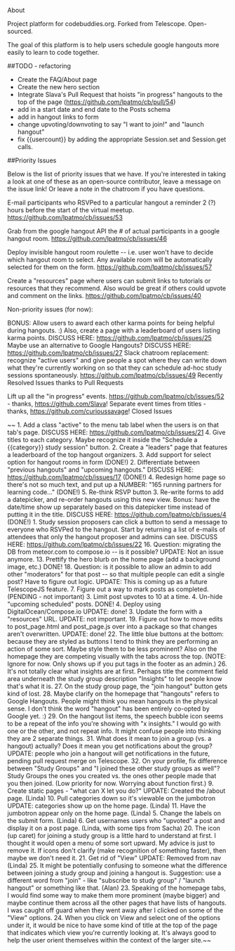About

Project platform for codebuddies.org. Forked from Telescope. Open-sourced.

The goal of this platform is to help users schedule google hangouts more easily to learn to code together.

##TODO - refactoring 
- Create the FAQ/About page
- Create the new hero section 
- Integrate Slava's Pull Request that hoists "in progress" hangouts to the top of the page (https://github.com/lpatmo/cb/pull/54)
- add in a start date and end date to the Posts schema
- add in hangout links to form
- change upvoting/downvoting to say "I want to join!" and "launch hangout"
- fix {{usercount}} by adding the appropriate Session.set and Session.get calls.



##Priority Issues

Below is the list of priority issues that we have. If you're interested in taking a look at one of these as an open-source contributor, leave a message on the issue link! Or leave a note in the chatroom if you have questions.

E-mail participants who RSVPed to a particular hangout a reminder 2 (?) hours before the start of the virtual meetup. https://github.com/lpatmo/cb/issues/53

Grab from the google hangout API the # of actual participants in a google hangout room. https://github.com/lpatmo/cb/issues/46

Deploy invisible hangout room roulette -- i.e. user won't have to decide which hangout room to select. Any available room will be automatically selected for them on the form. https://github.com/lpatmo/cb/issues/57

Create a "resources" page where users can submit links to tutorials or resources that they recommend. Also would be great if others could upvote and comment on the links. https://github.com/lpatmo/cb/issues/40

Non-priority issues (for now):

BONUS: Allow users to award each other karma points for being helpful during hangouts. :) Also, create a page with a leaderboard of users listing karma points. DISCUSS HERE: https://github.com/lpatmo/cb/issues/25
Maybe use an alternative to Google Hangouts? DISCUSS HERE: https://github.com/lpatmo/cb/issues/27
Slack chatroom replacement: recognize "active users" and give people a spot where they can write down what they're currently working on so that they can schedule ad-hoc study sessions spontaneously. https://github.com/lpatmo/cb/issues/49
Recently Resolved Issues thanks to Pull Requests

Lift up all the "in progress" events. https://github.com/lpatmo/cb/issues/52 - thanks, https://github.com/Slava!
Separate event times from titles - thanks, https://github.com/curioussavage!
Closed Issues

~~ 1. Add a class "active" to the menu tab label when the users is on that tab's page. DISCUSS HERE: https://github.com/lpatmo/cb/issues/21 4. Give titles to each category. Maybe recognize it inside the "Schedule a {{category}} study session" button. 2. Create a "leaders" page that features a leaderboard of the top hangout organizers. 3. Add support for select option for hangout rooms in form (DONE!) 2. Differentiate between "previous hangouts" and "upcoming hangouts." DISCUSS HERE: https://github.com/lpatmo/cb/issues/17 (DONE!) 4. Redesign home page so there's not so much text, and put up a NUMBER: "165 running partners for learning code..." (DONE!) 5. Re-think RSVP button 3. Re-write forms to add a datepicker, and re-order hangouts using this new view. Bonus: have the date/time show up separately based on this datepicker time instead of putting it in the title. DISCUSS HERE: https://github.com/lpatmo/cb/issues/4 (DONE!) 1. Study session proposers can click a button to send a message to everyone who RSVPed to the hangout. Start by returning a list of e-mails of attendees that only the hangout proposer and admins can see. DISCUSS HERE: https://github.com/lpatmo/cb/issues/22 16. Question: migrating the DB from meteor.com to compose.io -- is it possible? UPDATE: Not an issue anymore. 13. Prettify the hero blurb on the home page (add a background image, etc.) DONE! 18. Question: is it possible to allow an admin to add other "moderators" for that post -- so that multiple people can edit a single post? Have to figure out logic. UPDATE: This is coming up as a future TelescopeJS feature. 7. Figure out a way to mark posts as completed. (PENDING - not important) 3. Limit post upvotes to 10 at a time. 4. Un-hide "upcoming scheduled" posts. DONE! 4. Deploy using DigitalOcean/Compose.io UPDATE: done! 3. Update the form with a "resources" URL. UPDATE: not important. 19. Figure out how to move edits to post_page.html and post_page.js over into a package so that changes aren't overwritten. UPDATE: done! 22. The little blue buttons at the bottom: because they are styled as buttons I tend to think they are performing an action of some sort. Maybe style them to be less prominent? Also on the homepage they are competing visually with the tabs across the top. (NOTE: Ignore for now. Only shows up if you put tags in the footer as an admin.) 26. It's not totally clear what insights are at first. Perhaps title the comment field area underneath the study group description "Insights" to let people know that's what it is. 27. On the study group page, the "join hangout" button gets kind of lost. 28. Maybe clarify on the homepage that "hangouts" refers to Google Hangouts. People might think you mean hangouts in the physical sense. I don't think the word "hangout" has been entirely co-opted by Google yet. :) 29. On the hangout list items, the speech bubble icon seems to be a repeat of the info you're showing with "x insights." I would go with one or the other, and not repeat info. It might confuse people into thinking they are 2 separate things. 31. What does it mean to join a group (vs. a hangout) actually? Does it mean you get notifications about the group? UPDATE: people who join a hangout will get notifications in the future, pending pull request merge on Telescope. 32. On your profile, fix difference between "Study Groups" and "I joined these other study groups as well"? Study Groups the ones you created vs. the ones other people made that you then joined. (Low priority for now. Worrying about function first.) 9. Create static pages - "what can X let you do?" UPDATE: Created the /about page. (Linda) 10. Pull categories down so it's viewable on the jumbotron UPDATE: categories show up on the home page. (Linda) 11. Have the jumbotron appear only on the home page. (Linda) 5. Change the labels on the submit form. (Linda) 6. Get usernames users who "upvoted" a post and display it on a post page. (Linda, with some tips from Sacha) 20. The icon (up caret) for joining a study group is a little hard to understand at first. I thought it would open a menu of some sort upward. My advice is just to remove it. If icons don't clarify (make recognition of something faster), then maybe we don't need it. 21. Get rid of "View" UPDATE: Removed from nav (Linda) 25. It might be potentially confusing to someone what the difference between joining a study group and joining a hangout is. Suggestion: use a different word from "join" - like "subscribe to study group" / "launch hangout" or something like that. (Alan) 23. Speaking of the homepage tabs, I would find some way to make them more prominent (maybe bigger) and maybe continue them across all the other pages that have lists of hangouts. I was caught off guard when they went away after I clicked on some of the "View" options. 24. When you click on View and select one of the options under it, it would be nice to have some kind of title at the top of the page that indicates which view you're currently looking at. It's always good to help the user orient themselves within the context of the larger site.~~